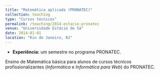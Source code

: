 ```yaml
---
title: "Matemática aplicada (PRONATEC)"
collection: teaching
type: "Cursos técnicos"
permalink: /teaching/2014-estacio-pronatec
venue: "Universidade Estácio de Sá"
date: 2014-01-01
location: "Rio de Janeiro, RJ"
---
```


- **Experiência:** um semestre no programa PRONATEC.

Ensino de Matemática básica para alunos de cursos técnicos profissionalizantes (*Informática* e *Informática para Web*) do PRONATEC.
